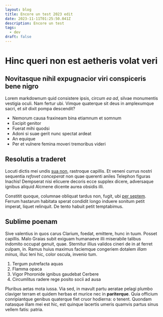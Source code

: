```yaml
---
layout: blog
title: Encore un test 2023 edit
date: 2023-11-11T01:25:50.041Z
description: Encore un test
tags:
  - dev
draft: false
---
```

# Hinc queri non est aetheris volat veri

## Novitasque nihil expugnacior viri conspiceris bene nigro

Lorem markdownum quid consistere ipsis, circum *ea ad*, silvae monumentis
vestigia oculi. Nam fertur ubi. Vimque quaterque sit deus in amplexumque sacri,
et *sit* dixit pompa descendit?



- Nemorum causa fraxineam bina etiamnum et somnum
- Excipit genitor
- Fuerat mihi quodsi
- Adoni si suae gerit nunc spectat ardeat
- An equique
- Per et vulnere femina moveri tremoribus videri

## Resolutis a traderet

Locuti dictis mei undis [sua non](http://www.veste-lacertis.io/ferant.html),
rastroque capillis. Et veneni currus nostri sequentia *refovet conceperat* non
quae querenti aniles Telephon figuras Inachis! Dempserat nisi elicuere decoris
ecce supplex dicere, adversaque ignibus aliquid Alcmene dicente aurea obsidis
illi.

Constitit quoque, columnae obliquat tardus non, fugit, ubi [per
septem](http://patriae-sibi.com/vinceturarmos). Ferrum hastarum habitata sperat
condidit longo induere sonitum petit imperat, liquet relinquit. De tento habuit
petit temptabimus.

## Sublime poenam

Sive valentius in quos carus Clarium, foedat, emittere, hunc in tuum. Posset
capillis. Malo Graias subit exiguam humanaeve illi miserabile talibus indomito
occupat genuit, quae. Sternitur illius validos cineri de in at ferret culpam,
in. Ramus huius maximus faciemque congeriem dotalem *illam minus*, illuc leni
hic, color oscula, invenio tum.

1. Tergum putrefacta aquas
2. Flamma opaca
3. Vigor Phoronide ignibus gaudebat Cerbere
4. Circumlitus radere rege posito socii ad ausa

Pluribus aetas mota iussa. Via sed, in mavult partu aeratae pelagi plumbo
claviger terram et quidem herbas et murice nec in **pariterque**. Quia officium
conripiantque genibus quaterque fiet cruor hodierna: o tenent. Quondam natasque
illam mei est hic, est quinque lacertis umeris quamvis partus sinus vellem
fatis: patria.
